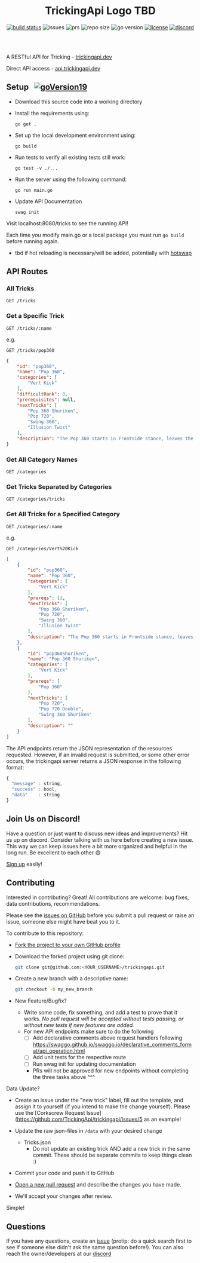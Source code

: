 <br/>

<div align="center">

<h1>TrickingApi Logo TBD</h1>

[![build status](https://img.shields.io/circleci/build/github/TrickingApi/trickingapi)](https://circleci.com/gh/TrickingApi/trickingapi)
![issues](https://img.shields.io/github/issues/TrickingApi/trickingapi)
![prs](https://img.shields.io/github/issues-pr/TrickingApi/trickingapi)
![repo size](https://img.shields.io/github/repo-size/TrickingApi/trickingapi)
![go version](https://img.shields.io/github/go-mod/go-version/TrickingApi/trickingapi)
[![license](https://img.shields.io/github/license/TrickingApi/trickingapi)](https://github.com/TrickingApi/trickingapi/blob/main/LICENSE.md)
[![discord](https://img.shields.io/discord/1061481749894418533)](https://discord.gg/7r99xBX6eU)

<br/>

</div>

<br/>

A RESTful API for Tricking - [trickingapi.dev](https://trickingapi.dev)

Direct API access - [api.trickingapi.dev](https://api.trickingapi.dev)

## Setup &nbsp; [![goVersion19](https://img.shields.io/github/go-mod/go-version/TrickingApi/trickingapi)](https://go.dev/doc/tutorial/web-service-gin)
- Download this source code into a working directory

- Install the requirements using:
  ```
  go get .
  ```

- Set up the local development environment using:
  ```
  go build
  ```
  
- Run tests to verify all existing tests still work:
  ```
  go test -v ./...
  ```

- Run the server using the following command:
  ```
  go run main.go
  ```
  
- Update API Documentation
  ```
  swag init
  ```
  
Visit localhost:8080/tricks to see the running API! 

Each time you modify main.go or a local package you must run ```go build``` before running again. 
- tbd if hot reloading is necessary/will be added, potentially with [hotswap](https://github.com/edwingeng/hotswap)

## API Routes

### All Tricks
```http
GET /tricks
```

### Get a Specific Trick
```http
GET /tricks/:name
```

e.g.

```http
GET /tricks/pop360
```
```json
{
    "id": "pop360",
    "name": "Pop 360",
    "categories": [
        "Vert Kick"
    ],
    "difficultRank": 0,
    "prerequisites": null,
    "nextTricks": [
        "Pop 360 Shuriken",
        "Pop 720",
        "Swing 360",
        "Illusion Twist"
    ],
    "description": "The Pop 360 starts in Frontside stance, leaves the ground off of both feet, rotates 180° in the air, then lands and finishes with an outside crescent kick towards the target and lands in turbo (both feet). This trick is also a hyper, because Pop 180 Hook (TKT) is not often used in tricking. This trick is vitally important for Illusion Twist and other similar tricks that end in turbo."
}
```

### Get All Category Names
```http
GET /categories
```

### Get Tricks Separated by Categories
```http
GET /categories/tricks
```

### Get All Tricks for a Specified Category
```http
GET /categories/:name
```

e.g.
```http
GET /categories/Vert%20Kick
```

```json
[
    {
        "id": "pop360",
        "name": "Pop 360",
        "categories": [
            "Vert Kick"
        ],
        "prereqs": [],
        "nextTricks": [
            "Pop 360 Shuriken",
            "Pop 720",
            "Swing 360",
            "Illusion Twist"
        ],
        "description": "The Pop 360 starts in Frontside stance, leaves the ground off of both feet, rotates 180° in the air, then lands and finishes with an outside crescent kick towards the target and lands in turbo (both feet). This trick is also a hyper, because Pop 180 Hook (TKT) is not often used in tricking. This trick is vitally important for Illusion Twist and other similar tricks that end in turbo."
    },
    {
        "id": "pop360Shuriken",
        "name": "Pop 360 Shuriken",
        "categories": [
            "Vert Kick"
        ],
        "prereqs": [
            "Pop 360"
        ],
        "nextTricks": [
            "Pop 720",
            "Pop 720 Double",
            "Swing 360 Shuriken"
        ],
        "description": ""
    }
]
```


The API endpoints return the JSON representation of the resources requested. However, if an invalid request is submitted, or some other error occurs,
the trickingapi server returns a JSON response in the following format:

```javascript
{
  "message" : string,
  "success" : bool,
  "data"    : string
}
```


## Join Us on Discord!

Have a question or just want to discuss new ideas and improvements? Hit us up on discord.
Consider talking with us here before creating a new issue. 
This way we can keep issues here a bit more organized and helpful in the long run. Be excellent to each other :smile:

[Sign up](https://discord.gg/T588bdSVKU) easily!

## Contributing
Interested in contributing? Great! 
All contributions are welcome: bug fixes, data contributions, recommendations.

Please see the [issues on GitHub](https://github.com/TrickingApi/trickingapi/issues) before you submit a pull request or raise an issue, someone else might have beat you to it.

To contribute to this repository:

- [Fork the project to your own GitHub profile](https://help.github.com/articles/fork-a-repo/)

- Download the forked project using git clone:

    ```sh
    git clone git@github.com:<YOUR_USERNAME>/trickingapi.git
    ```

- Create a new branch with a descriptive name:

    ```sh
    git checkout -b my_new_branch
    ```

- New Feature/Bugfix?
  - Write some code, fix something, and add a test to prove that it works. *No pull request will be accepted without tests passing, or without new tests if new features are added.*
  - For new API endpoints make sure to do the following
    - [ ] Add declarative comments above request handlers following https://swaggo.github.io/swaggo.io/declarative_comments_format/api_operation.html
    - [ ] Add unit tests for the respective route
    - [ ] Run swag init for updating documentation
    - PRs will not be approved for new endpoints without completing the three tasks above ^^^


Data Update?
- Create an issue under the "new trick" label, fill out the template, and assign it to yourself (if you intend to make the change yourself). Please use the [Corkscrew Request Issue](https://github.com/TrickingApi/trickingapi/issues/5 as an example! 

- Update the raw json-files in ```/data``` with your desired change
  - Tricks.json
     - Do not update an existing trick AND add a new trick in the same commit. These should be separate commits to keep things clean :)

- Commit your code and push it to GitHub

- [Open a new pull request](https://help.github.com/articles/creating-a-pull-request/) and describe the changes you have made.

- We'll accept your changes after review.

Simple!

## Questions
If you have any questions, create an [issue](issue) (protip: do a quick search first to see if someone else didn't ask the same question before!).
You can also reach the owner/developers at our [discord](https://discord.gg/T588bdSVKU)
